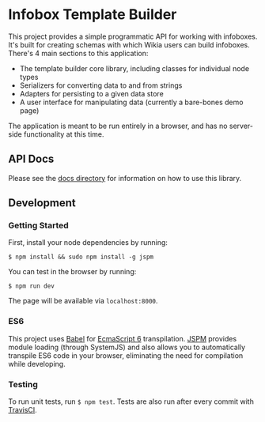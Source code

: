 # Infobox Template Builder

This project provides a simple programmatic API for working with infoboxes. It's built for creating schemas with which Wikia users can build infoboxes. There's 4 main sections to this application: 

* The template builder core library, including classes for individual node types
* Serializers for converting data to and from strings
* Adapters for persisting to a given data store
* A user interface for manipulating data (currently a bare-bones demo page)

The application is meant to be run entirely in a browser, and has no server-side functionality at this time. 

## API Docs
Please see the [docs directory](docs) for information on how to use this library. 

## Development
### Getting Started
First, install your node dependencies by running:

`$ npm install && sudo npm install -g jspm`

You can test in the browser by running:

`$ npm run dev`

The page will be available via `localhost:8000`.

### ES6
This project uses [Babel](https://babeljs.io/) for [EcmaScript 6](https://babeljs.io/docs/learn-es2015/) transpilation. [JSPM](http://jspm.io/) provides module loading (through SystemJS) and also allows you to automatically transpile ES6 code in your browser, eliminating the need for compilation while developing.

### Testing
To run unit tests, run `$ npm test`. Tests are also run after every commit with [TravisCI](https://travis-ci.org/profile/Wikia).

